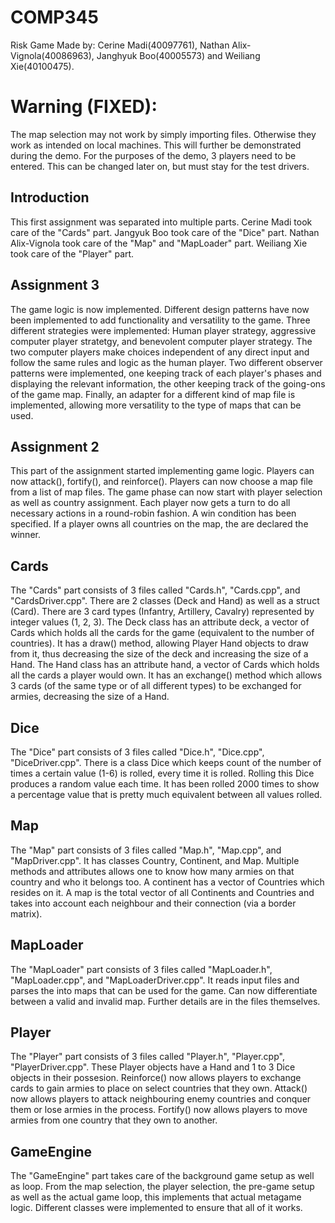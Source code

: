 # COMP345
Risk Game
Made by: Cerine Madi(40097761), Nathan Alix-Vignola(40086963), Janghyuk Boo(40005573) and Weiliang Xie(40100475).

# Warning (FIXED): 
The map selection may not work by simply importing files.
Otherwise they work as intended on local machines.
This will further be demonstrated during the demo.
For the purposes of the demo, 3 players need to be entered.
This can be changed later on, but must stay for the test drivers.

## Introduction
This first assignment was separated into multiple parts.
Cerine Madi took care of the "Cards" part.
Jangyuk Boo took care of the "Dice" part.
Nathan Alix-Vignola took care of the "Map" and "MapLoader" part.
Weiliang Xie took care of the "Player" part.

## Assignment 3
The game logic is now implemented.
Different design patterns have now been implemented to add functionality and versatility to the game.
Three different strategies were implemented: Human player strategy, aggressive computer player stratetgy, and benevolent computer player strategy. The two computer players make choices independent of any direct input and follow the same rules and logic as the human player.
Two different observer patterns were implemented, one keeping track of each player's phases and displaying the relevant information, the other keeping track of the going-ons of the game map.
Finally, an adapter for a different kind of map file is implemented, allowing more versatility to the type of maps that can be used.

## Assignment 2
This part of the assignment started implementing game logic.
Players can now attack(), fortify(), and reinforce().
Players can now choose a map file from a list of map files.
The game phase can now start with player selection as well as country assignment.
Each player now gets a turn to do all necessary actions in a round-robin fashion.
A win condition has been specified. If a player owns all countries on the map, the are declared the winner.

## Cards
The "Cards" part consists of 3 files called "Cards.h", "Cards.cpp", and "CardsDriver.cpp".
There are 2 classes (Deck and Hand) as well as a struct (Card).
There are 3 card types (Infantry,  Artillery, Cavalry) represented by integer values (1, 2, 3).
The Deck class has an attribute deck, a vector of Cards which holds all the cards for the game (equivalent to the number of countries).
It has a draw() method, allowing Player Hand objects to draw from it, thus decreasing the size of the deck and increasing the size of a Hand.
The Hand class has an attribute hand, a vector of Cards which holds all the cards a player would own.
It has an exchange() method which allows 3 cards (of the same type or of all different types) to be exchanged for armies, decreasing the size of a Hand.

## Dice
The "Dice" part consists of 3 files called "Dice.h", "Dice.cpp", "DiceDriver.cpp".
There is a class Dice which keeps count of the number of times a certain value (1-6) is rolled, every time it is rolled.
Rolling this Dice produces a random value each time.
It has been rolled 2000 times to show a percentage value that is pretty much equivalent between all values rolled.

## Map
The "Map" part consists of 3 files called "Map.h", "Map.cpp", and "MapDriver.cpp".
It has classes Country, Continent, and Map.
Multiple methods and attributes allows one to know how many armies on that country and who it belongs too.
A continent has a vector of Countries which resides on it.
A map is the total vector of all Continents and Countries and takes into account each neighbour and their connection (via a border matrix).

## MapLoader
The "MapLoader" part consists of 3 files called "MapLoader.h", "MapLoader.cpp", and "MapLoaderDriver.cpp".
It reads input files and parses the into maps that can be used for the game.
Can now differentiate between a valid and invalid map.
Further details are in the files themselves.

## Player
The "Player" part consists of 3 files called "Player.h", "Player.cpp", "PlayerDriver.cpp".
These Player objects have a Hand and 1 to 3 Dice objects in their possesion.
Reinforce() now allows players to exchange cards to gain armies to place on select countries that they own.
Attack() now allows players to attack neighbouring enemy countries and conquer them or lose armies in the process.
Fortify() now allows players to move armies from one country that they own to another.

## GameEngine
The "GameEngine" part takes care of the background game setup as well as loop.
From the map selection, the player selection, the pre-game setup as well as the actual game loop, this implements that actual metagame logic.
Different classes were implemented to ensure that all of it works.
